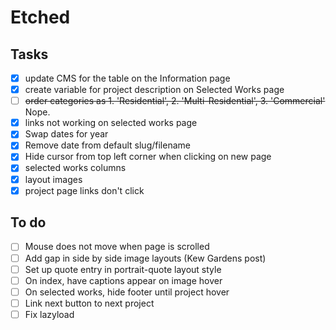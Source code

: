 # Etched


## Tasks

- [x] update CMS for the table on the Information page
- [x] create variable for project description on Selected Works page
- [ ] ~~order categories as 1. 'Residential', 2. 'Multi-Residential', 3. 'Commercial'~~ Nope.
- [x] links not working on selected works page
- [x] Swap dates for year
- [x] Remove date from default slug/filename
- [x] Hide cursor from top left corner when clicking on new page
- [x] selected works columns
- [x] layout images
- [x] project page links don't click

## To do
- [ ] Mouse does not move when page is scrolled
- [ ] Add gap in side by side image layouts (Kew Gardens post)
- [ ] Set up quote entry in portrait-quote layout style
- [ ] On index, have captions appear on image hover
- [ ] On selected works, hide footer until project hover
- [ ] Link next button to next project
- [ ] Fix lazyload
